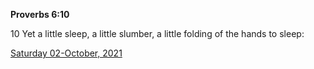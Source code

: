 **Proverbs 6:10**

10 Yet a little sleep, a little slumber, a little folding of the hands to sleep:

[Saturday 02-October, 2021](https://t.me/s/daily_scripture)
